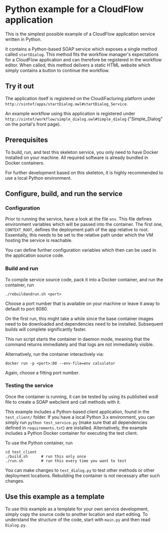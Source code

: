 Python example for a CloudFlow application
==========================================

This is the simplest possible example of a CloudFlow application service written
in Python.

It contains a Python-based SOAP service which exposes a single method called
`startDialog`. This method fits the workflow manager's expectations for a
CloudFlow application and can therefore be registered in the workflow editor.
When called, this method delivers a static HTML website which simply contains
a button to continue the workflow.

## Try it out
The application itself is registered on the CloudiFacturing platform under
`http://sintef/apps/startDialog.owl#startDialog_Service`.

An example workflow using this application is registered under
`http://sintef/workflow/simple_dialog.owl#Simple_dialog` ("Simple_Dialog" on
the portal's front page).

## Prerequisites
To build, run, and test this skeleton service, you only need to have Docker
installed on your machine. All required software is already bundled in Docker
containers.

For further development based on this skeleton, it is highly recommended to
use a local Python environment.

## Configure, build, and run the service
### Configuration
Prior to running the service, have a look at the file `env`. This file defines
environment variables which will be passed into the container. The first one,
`CONTEXT_ROOT`, defines the deployment path of the app relative to root.
Essentially, this needs to be set to the relative path under which the VM
hosting the service is reachable.

You can define further configuration variables which then can be used in the
application source code.

### Build and run
To compile service source code, pack it into a Docker container, and run the
container, run
```
./rebuildandrun.sh <port>
```
Choose a port number that is available on your machine or leave it away to
default to port 8080.

On the first run, this might take a while since the base container images need
to be downloaded and dependencies need to be installed. Subsequent builds will
complete significantly faster.

This run script starts the container in daemon mode, meaning that the command
returns immediately and that logs are not immediately visible.

Alternatively, run the container interactively via:
```
docker run -p <port>:80 --env-file=env calculator
```
Again, choose a fitting port number.

### Testing the service
Once the container is running, it can be tested by using its published wsdl
file to create a SOAP webclient and call methods with it.

This example includes a Python-based client application, found in the
`test_client/` folder. If you have a local Python 3.x environment, you can
simply run `python test_service.py` (make sure that all dependencies defined in
`requirements.txt`) are installed. Alternatively, the example includes a Python
Docker container for executing the test client.

To use the Python container, run
```
cd test_client
./build.sh      # run this only once
./run.sh        # run this every time you want to test
```

You can make changes to `test_dialog.py` to test other methods or other
deployment locations. Rebuilding the container is not necessary after such
changes.

## Use this example as a template
To use this example as a template for your own service development, simply copy
the source code to another location and start editing. To understand the
structure of the code, start with `main.py` and then read `Dialog.py`.

